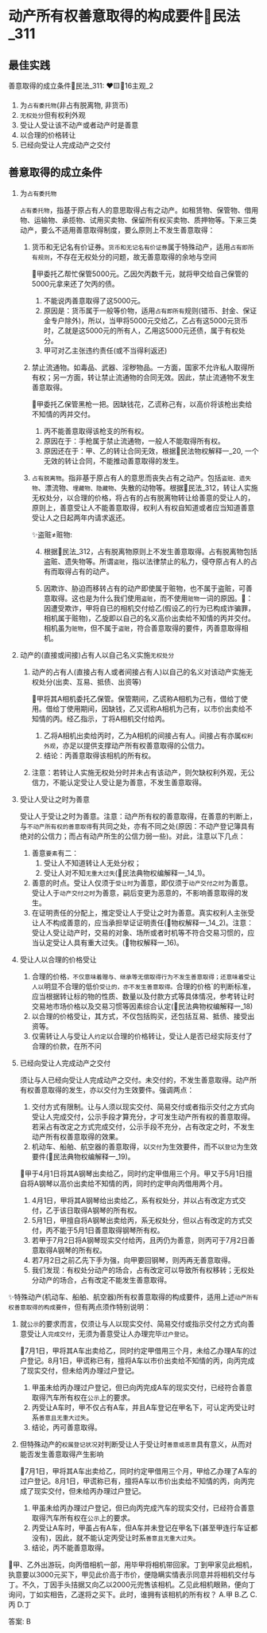 # 动产所有权善意取得的构成要件🚪民法_311



## 最佳实践

善意取得的成立条件🚪民法_311: ❤️🟨🚪16主观_2
1. 为`占有委托物`(非占有脱离物, 非货币)
2. `无权处分`但有权利外观
3. 受让人受让该不动产或者动产时是善意
4. 以合理的价格转让
5. 已经向受让人完成动产之交付

## 善意取得的成立条件
1. 为`占有委托物`

    `占有委托物`，指基于原占有人的意思取得占有之动产。如租赁物、保管物、借用物、运输物、承揽物、试用买卖物、保留所有权买卖物、质押物等。下来三类动产，要么不适用善意取得制度，要么原则上不发生善意取得：

    1. 货币和无记名有价证券。`货币和无记名有价证券`属于特殊动产，适用`占有即所有规则`，不存在无权处分的问题，故无善意取得的余地与空间

        🍐甲委托乙帮忙保管5000元。乙因欠丙数千元，就将甲交给自己保管的5000元拿来还了欠丙的债。
        1. 不能说丙善意取得了这5000元。
        2. 原因是：货币属于一般等价物，适用`占有即所有`规则(错币、封金、保证金专户除外)，所以，当甲将5000元交给乙，乙占有这5000元货币时，乙就是这5000元的所有人，乙用这5000元还债，属于有权处分。
        3. 甲可对乙主张违约责任(或不当得利返还)

    2. 禁止流通物。如毒品、武器、淫秽物品。一方面，国家不允许私人取得所有权；另一方面，转让禁止流通物的合同无效。因此，禁止流通物不发生善意取得。
    
        🍐甲委托乙保管黑枪一把。因缺钱花，乙谎称己有，以高价将该枪出卖给不知情的丙并交付。
        1. 丙不能善意取得该枪支的所有权。
        2. 原因在于：手枪属于禁止流通物，一般人不能取得所有权。
        3. 原因还在于：甲、乙的转让合同无效，根据🚪民法物权解释一_20, 一个无效的转让合同，不能推动善意取得的发生。


    3. `占有脱离物`。指非基于原占有人的意思而丧失占有之动产。包括`盗赃、遗失物`、漂流物、`埋藏物、隐藏物`、失散的动物等。根据🚪民法_312，转让人实施无权处分，以合理的价格，将占有的占有脱离物转让给善意的受让人的，原则上，善意受让人不能善意取得，权利人有权自知道或者应当知道善意受让人之日起两年内请求返还。

        ✨盗赃≠赃物: 
        
        4. 根据🚪民法_312，占有脱离物原则上不发生善意取得。占有脱离物包括盗赃、遗失物等。所谓`盗赃`，指以法律禁止的私力，侵夺原占有人的占有而取得占有的动产。
        
        5. 因欺诈、胁迫而移转占有的动产即使属于赃物，也不属于盗赃，可善意取得。这也是为什么我们使用`盗赃`，而不使用`赃物`一词的原因。🍐：因遭受欺诈，甲将自已的相机交付给乙(假设乙的行为已构成诈骗罪，相机属于赃物)，乙旋即以自己的名义高价出卖给不知情的丙并交付。相机虽为`赃物`，但不属于`盗赃`，符合善意取得的要件，丙善意取得相机。


2. 动产的(直接或间接)占有人以自己名义实施`无权处分`

    1. 动产的占有人(直接占有人或者间接占有人)以自己的名义对该动产实施无权处分(出卖、互易、抵债、出资等)

        🍐甲将其A相机委托乙保管。保管期间，乙谎称A相机为己有，借给丁使用。借给丁使用期间，因缺钱，乙又谎称A相机为己有，以市价出卖给不知情的丙。经乙指示，丁将A相机交付给丙。
        1. 乙将A相机出卖给丙时，乙为A相机的间接占有人。间接占有亦属`权利外观`，亦足以提供支撑动产所有权善意取得的公信力。
        2. 结论：丙善意取得该相机的所有权。

    2. 注意：若转让人实施无权处分时并未占有该动产，则欠缺权利外观，无公信力，不能认定受让人受让是为善意，不发生善意取得。


3. 受让人受让之时为善意

    受让人于受让之时为善意。注意：动产所有权的善意取得，在善意的判断上，与`不动产所有权的善意取得`有共同之处，亦有不同之处(原因：不动产登记簿具有绝对的公信力；而占有动产所生的公信力弱一些)。对此，注意以下几点：

    1. 善意`要素`有二：
        1. 受让人不知道转让人无处分权；
        2. 受让人对不知`无重大过失`(🚪民法典物权编解释一_14_1)。
    2. 善意的时点。受让人仅须于`受让时`为善意，即仅须于`动产交付之时`为善意。受让人于`动产交付之时`为善意，嗣后变更为恶意的，不影响善意取得的发生。
    3. 在证明责任的分配上，推定受让人于受让之时为善意。真实权利人主张受让人不构成善意的，应当承担举证证明责任(🚪物权解释一_14_2)。注意：受让人受让动产时，交易的对象、场所或者时机等不符合交易习惯的，应当认定受让人具有重大过失。(🚪物权解释一_16)。


4. 受让人以合理的价格受让

    1. 合理的价格`，不仅意味着赠与、继承等无偿取得行为不发生善意取得；还意味着受让人以`明显不合理的低价`受让的，亦不发生善意取得。`合理的价格`的判断标准，应当根据转让标的物的性质、数量以及付款方式等具体情况，参考转让时交易地市场价格以及交易习惯等因素综合认定(🚪民法典物权编解释一_18)
    2. 以合理的价格受让，其方式，不仅包括购买，还包括互易、抵债、接受出资等。
    3. 仅需转让人与受让人`约定`以合理的价格转让，受让人是否已经实际支付了合理的价款，在所不问

5. 已经向受让人完成动产之交付

    须让与人已经向受让人完成动产之交付。未交付的，不发生善意取得。动产所有权善意取得的发生，亦以交付为生效要件。强调两点：
    1. 交付方式有限制。让与人须以现实交付、简易交付或者指示交付之方式向受让人完成交付，公示手段才算充分，才可发生动产所有权的善意取得。若采占有改定之方式完成交付，公示手段不充分，占有改定之时，不发生动产所有权善意取得的效果。
    2. 机动车、船舶、航空器的善意取得，以`交付`为生效要件，而不以`登记`为生效要件(🚪民法典物权编解释一_19)。


    🍐甲于4月1日将其A钢琴出卖给乙，同时约定甲借用三个月。甲又于5月1日擅自将A钢琴以高价出卖给不知情的丙，同时约定甲向丙借用两个月。
    1. 4月1日，甲将其A钢琴给出卖给乙，系有权处分，并以占有改定方式交付，乙于该日取得A钢琴的所有权。
    2. 5月1日，甲擅自将A钢琴出卖给丙，系无权处分，但以占有改定的方式交付，丙不能于5月1日善意取得钢琴所有权。
    3. 若甲于7月2日将A钢琴现实交付给丙，且丙仍为善意，则丙可于7月2日善意取得A钢琴的所有权。
    4. 若7月2日之前乙先下手为强，向甲要回钢琴，则丙再无善意取得。
    5. 我们发现：有权处分动产的场合，占有改定可以导致所有权移转；无权处分动产的场合，占有改定不能发生善意取得。



✨特殊动产(机动车、船舶、航空器)所有权善意取得的构成要件，适用上述`动产所有权善意取得的构成要件`，但有两点须作特别说明：

1. 就`公示`的要求而言，仅须让与人以现实交付、简易交付或指示交付之方式向善意受让人`完成交付`，无须为善意受让人办理完毕`过户登记`。

    🍐7月1日，甲将其A车出卖给乙，同时约定甲借用三个月，未给乙办理A车的过户登记。8月1日，甲谎称已有，擅将A车以市价出卖给不知情的丙，向丙完成了现实交付，但未给丙办理过户登记。
    1. 甲虽未给丙办理过户登记，但已向丙完成A车的现实交付，已经符合善意取得汽车所有权在`公示`上的要求。
    2. 丙受让A车时，甲不仅占有A车，并且A车登记在甲名下，可认定丙受让时系`善意且无重大过失`。
    3. 结论，丙可善意取得。

2. 但特殊动产的`权属登记状况`对判断受让人于受让时`善意或恶意`具有意义，从而对能否发生善意取得产生影响

    🍐7月1日，甲将其A车出卖给乙，同时约定甲借用三个月，甲给乙办理了A车的过户登记。8月1日，甲谎称已有，擅将A车以市价出卖给不知情的丙，向丙完成了现实交付，但未给丙办理过户登记。
    1. 甲虽未给丙办理过户登记，但已向丙完成汽车的现实交付，已经符合善意取得汽车所有权在`公示`上的要求。
    2. 丙受让A车时，甲虽占有A车，但A车并未登记在甲名下(甚至甲连行车证都没有)，因此，就不能认定丙受让时系`善意且无重大过失`。
    3. 结论，丙不能善意取得。

🍐甲、乙外出游玩，向丙借相机一部，用毕甲将相机带回家。丁到甲家见此相机，执意要以3000元买下，甲见此价高于市价，便隐瞒实情表示同意并将相机交付与丁。不久，丁因手头拮据又向乙以2000元兜售该相机。乙见此相机眼熟，便向丁询问，丁如实相告，乙遂将之买下。此时，谁拥有该相机的所有权？
A.甲
B.乙
C.丙
D.丁

答案: B
